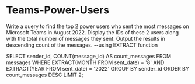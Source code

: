 # Teams-Power-Users
Write a query to find the top 2 power users who sent the most messages on Microsoft Teams in August 2022. Display the IDs of these 2 users along with the total number of messages they sent. Output the results in descending count of the messages.
--using EXTRACT function

SELECT 
  sender_id,
  COUNT(message_id) AS count_messages
FROM messages
WHERE EXTRACT(MONTH FROM sent_date) = '8'
  AND EXTRACT(YEAR FROM sent_date) = '2022'
GROUP BY sender_id
ORDER BY count_messages DESC
LIMIT 2;
